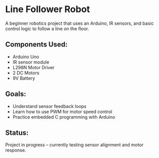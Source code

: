 # Line Follower Robot

A beginner robotics project that uses an Arduino, IR sensors, and basic control logic to follow a line on the floor.

## Components Used:
- Arduino Uno
- IR sensor module
- L298N Motor Driver
- 2 DC Motors
- 9V Battery

## Goals:
- Understand sensor feedback loops
- Learn how to use PWM for motor speed control
- Practice embedded C programming with Arduino

## Status:
Project in progress – currently testing sensor alignment and motor response.
